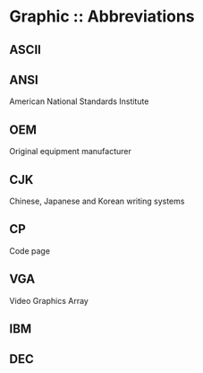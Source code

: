 # Graphic :: Abbreviations

## ASCII


## ANSI
American National Standards Institute

## OEM
Original equipment manufacturer

## CJK
Chinese, Japanese and Korean writing systems

## CP
Code page

## VGA
Video Graphics Array

## IBM

## DEC
